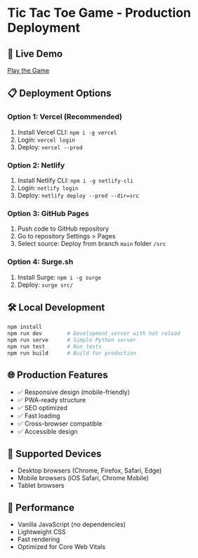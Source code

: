 # Tic Tac Toe Game - Production Deployment

## 🚀 Live Demo
[Play the Game](https://your-deployed-url.vercel.app)

## 📋 Deployment Options

### Option 1: Vercel (Recommended)
1. Install Vercel CLI: `npm i -g vercel`
2. Login: `vercel login`
3. Deploy: `vercel --prod`

### Option 2: Netlify
1. Install Netlify CLI: `npm i -g netlify-cli`
2. Login: `netlify login`
3. Deploy: `netlify deploy --prod --dir=src`

### Option 3: GitHub Pages
1. Push code to GitHub repository
2. Go to repository Settings > Pages
3. Select source: Deploy from branch `main` folder `/src`

### Option 4: Surge.sh
1. Install Surge: `npm i -g surge`
2. Deploy: `surge src/`

## 🛠️ Local Development
```bash
npm install
npm run dev        # Development server with hot reload
npm run serve      # Simple Python server
npm run test       # Run tests
npm run build      # Build for production
```

## 🌐 Production Features
- ✅ Responsive design (mobile-friendly)
- ✅ PWA-ready structure
- ✅ SEO optimized
- ✅ Fast loading
- ✅ Cross-browser compatible
- ✅ Accessible design

## 📱 Supported Devices
- Desktop browsers (Chrome, Firefox, Safari, Edge)
- Mobile browsers (iOS Safari, Chrome Mobile)
- Tablet browsers

## 🔧 Performance
- Vanilla JavaScript (no dependencies)
- Lightweight CSS
- Fast rendering
- Optimized for Core Web Vitals